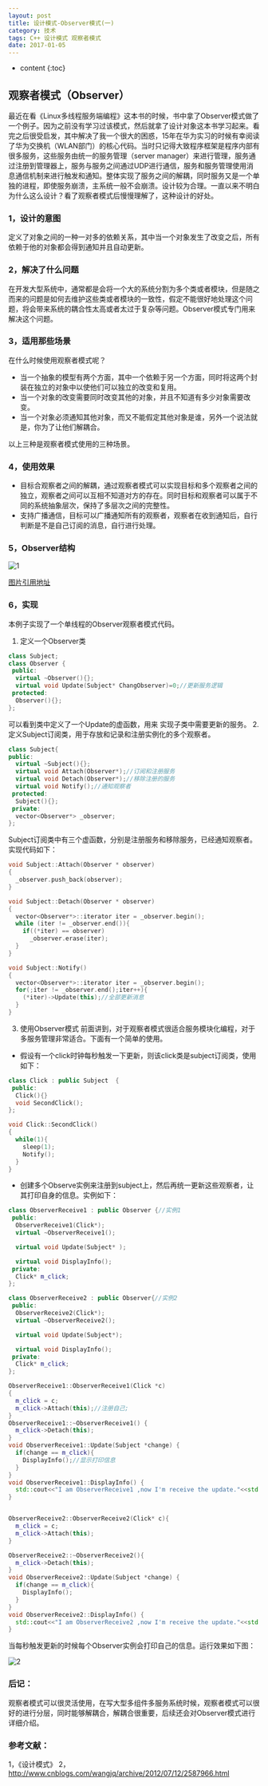```yaml
---
layout: post
title: 设计模式-Observer模式(一)
category: 技术
tags: C++ 设计模式 观察者模式
date: 2017-01-05
---
```


* content
{:toc}

## 观察者模式（Observer）
最近在看《Linux多线程服务端编程》这本书的时候，书中拿了Observer模式做了一个例子。因为之前没有学习过该模式，然后就拿了设计对象这本书学习起来。看完之后很受启发，其中解决了我一个很大的困惑，15年在华为实习的时候有幸阅读了华为交换机（WLAN部门）的核心代码。当时只记得大致程序框架是程序内部有很多服务，这些服务由统一的服务管理（server manager）来进行管理，服务通过注册到管理器上，服务与服务之间通过UDP进行通信，服务和服务管理使用消息通信机制来进行触发和通知。整体实现了服务之间的解耦，同时服务又是一个单独的进程，即使服务崩溃，主系统一般不会崩溃。设计较为合理。一直以来不明白为什么这么设计？看了观察者模式后慢慢理解了，这种设计的好处。

### 1，设计的意图
定义了对象之间的一种一对多的依赖关系，其中当一个对象发生了改变之后，所有依赖于他的对象都会得到通知并且自动更新。
### 2，解决了什么问题
在开发大型系统中，通常都是会将一个大的系统分割为多个类或者模块，但是随之而来的问题是如何去维护这些类或者模块的一致性，假定不能很好地处理这个问题，将会带来系统的耦合性太高或者太过于复杂等问题。Observer模式专门用来解决这个问题。
### 3，适用那些场景
在什么时候使用观察者模式呢？  

- 当一个抽象的模型有两个方面，其中一个依赖于另一个方面，同时将这两个封装在独立的对象中以使他们可以独立的改变和复用。
- 当一个对象的改变需要同时改变其他的对象，并且不知道有多少对象需要改变。
- 当一个对象必须通知其他对象，而又不能假定其他对象是谁，另外一个说法就是，你为了让他们解耦合。  

以上三种是观察者模式使用的三种场景。

### 4，使用效果
- 目标合观察者之间的解耦，通过观察者模式可以实现目标和多个观察者之间的独立，观察者之间可以互相不知道对方的存在。同时目标和观察者可以属于不同的系统抽象层次，保持了多层次之间的完整性。
- 支持广播通信，目标可以广播通知所有的观察者，观察者在收到通知后，自行判断是不是自己订阅的消息，自行进行处理。

### 5，Observer结构

![1](http://p06g9mpb2.bkt.clouddn.com/18-6-23/19251996.jpg)

[图片引用地址](http://www.cnblogs.com/wangjq/archive/2012/07/12/2587966.html)

### 6，实现

本例子实现了一个单线程的Observer观察者模式代码。

1.  定义一个Observer类

```c++
class Subject;
class Observer {
 public:
  virtual ~Observer(){};
  virtual void Update(Subject* ChangObserver)=0;//更新服务逻辑
 protected:
  Observer(){};
};
```
可以看到类中定义了一个Update的虚函数，用来
实现子类中需要更新的服务。
2. 定义Subject订阅类，用于存放和记录和注册实例化的多个观察者。

```c++
class Subject{
public:
  virtual ~Subject(){};
  virtual void Attach(Observer*);//订阅和注册服务
  virtual void Detach(Observer*);//移除注册的服务
  virtual void Notify();//通知观察者
 protected:
  Subject(){};
 private:
  vector<Observer*> _observer;
};
```
Subject订阅类中有三个虚函数，分别是注册服务和移除服务，已经通知观察者。实现代码如下：

```c++
void Subject::Attach(Observer * observer)
{
  _observer.push_back(observer);
}

void Subject::Detach(Observer * observer)
{
  vector<Observer*>::iterator iter = _observer.begin();
  while (iter != _observer.end()){
    if((*iter) == observer)
      _observer.erase(iter);
  }
}

void Subject::Notify()
{
  vector<Observer*>::iterator iter = _observer.begin();
  for(;iter != _observer.end();iter++){
    (*iter)->Update(this);//全部更新消息
  }
}
```
3. 使用Observer模式
前面讲到，对于观察者模式很适合服务模块化编程，对于多服务管理非常适合。下面有一个简单的使用。
- 假设有一个click时钟每秒触发一下更新，则该click类是subject订阅类，使用如下：

```c++
class Click : public Subject  {
 public:
  Click(){}
  void SecondClick();
};

void Click::SecondClick()
{
  while(1){
    sleep(1);
    Notify();
  }
}
```
- 创建多个Observe实例来注册到subject上，然后再统一更新这些观察者，让其打印自身的信息。实例如下：

```c++
class ObserverReceive1 : public Observer {//实例1
 public:
  ObserverReceive1(Click*);
  virtual ~ObserverReceive1();

  virtual void Update(Subject* );

  virtual void DisplayInfo();
 private:
  Click* m_click;
};

class ObserverReceive2 : public Observer{//实例2
 public:
  ObserverReceive2(Click*);
  virtual ~ObserverReceive2();

  virtual void Update(Subject*);

  virtual void DisplayInfo();
 private:
  Click* m_click;
};

ObserverReceive1::ObserverReceive1(Click *c)
{
  m_click = c;
  m_click->Attach(this);//注册自己;
}
ObserverReceive1::~ObserverReceive1() {
  m_click->Detach(this);
}
void ObserverReceive1::Update(Subject *change) {
  if(change == m_click){
    DisplayInfo();//显示打印信息
  }
}
void ObserverReceive1::DisplayInfo() {
  std::cout<<"I am ObserverReceive1 ,now I'm receive the update."<<std::endl;
}


ObserverReceive2::ObserverReceive2(Click* c){
  m_click = c;
  m_click->Attach(this);
}

ObserverReceive2::~ObserverReceive2(){
  m_click->Detach(this);
}
void ObserverReceive2::Update(Subject *change) {
  if(change == m_click){
    DisplayInfo();
  }
}
void ObserverReceive2::DisplayInfo() {
  std::cout<<"I am ObserverReceive2 ,now I'm receive the update."<<std::endl;
}
```
当每秒触发更新的时候每个Observer实例会打印自己的信息。运行效果如下图：

![2](http://p06g9mpb2.bkt.clouddn.com/18-6-23/16371670.jpg)

### 后记：
观察者模式可以很灵活使用，在写大型多组件多服务系统时候，观察者模式可以很好的进行分层，同时能够解耦合，解耦合很重要，后续还会对Observer模式进行详细介绍。

### 参考文献：

1，《设计模式》
2，http://www.cnblogs.com/wangjq/archive/2012/07/12/2587966.html